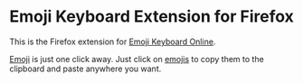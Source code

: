 # Emoji Keyboard Extension for Firefox

This is the Firefox extension for [Emoji Keyboard Online](https://emojikeyboard.org/). 

[Emoji](https://emojikeyboard.org/) is just one click away. Just click on [emojis](https://emojikeyboard.org/) to copy them to the clipboard and paste anywhere you want.

